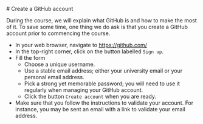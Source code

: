 # Create a GitHub account

During the course, we will explain what GitHub is and how to make the most of it.
To save some time, one thing we do ask is that you create a GitHub account prior to commencing the course.

- In your web browser, navigate to <https://github.com/>
- In the top-right corner, click on the button labelled `Sign up`.
- Fill the form
    + Choose a unique username.
    + Use a stable email address; either your university email or your personal email address.
    + Pick a strong yet memorable password; you will need to use it regularly when managing your GitHub account.
    + Click the button `Create account` when you are ready.
- Make sure that you follow the instructions to validate your account.
  For instance, you may be sent an email with a link to validate your email address.
